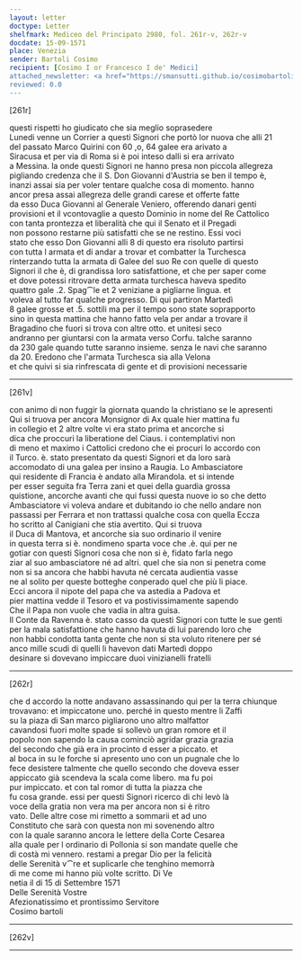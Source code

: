 ```yaml
---
layout: letter
doctype: Letter
shelfmark: Mediceo del Principato 2980, fol. 261r-v, 262r-v
docdate: 15-09-1571
place: Venezia
sender: Bartoli Cosimo
recipient: [Cosimo I or Francesco I de' Medici]
attached_newsletter: <a href="https://smansutti.github.io/cosimobartoli/texts/3081_040/">3081_040</a>
reviewed: 0.0
---
```


[261r]  
  
  
questi rispetti ho giudicato che sia meglio soprasedere  
Lunedi venne un Corrier a questi Signori che portò lor nuova che alli 21  
del passato Marco Quirini con 60 ,o, 64 galee era arivato a  
Siracusa et per via di Roma si è poi inteso dalli si era arrivato  
a Messina. la onde questi Signori ne hanno presa non piccola allegreza  
pigliando credenza che il S. Don Giovanni d'Austria se ben il tempo è,  
inanzi assai sia per voler tentare qualche cosa di momento. hanno  
ancor presa assai allegreza delle grandi carese et offerte fatte  
da esso Duca Giovanni al Generale Veniero, offerendo danari genti  
provisioni et il vcontovaglie a questo Dominio in nome del Re Cattolico  
con tanta prontezza et liberalità che qui il Senato et il Pregadi  
non possono restarne più satisfatti che se ne restino. Essi voci  
stato che esso Don Giovanni alli 8 di questo era risoluto partirsi  
con tutta l armata et di andar a trovar et combatter la Turchesca  
rinterzando tutta la armata di Galee del suo Re con quelle di questo  
Signori il che è, di grandissa loro satisfattione, et che per saper come  
et dove potessi ritrovare detta armata turchesca haveva spedito  
quattro gale .2. Spag⁀le et 2 veniziane a pigliarne lingua. et  
voleva al tutto far qualche progresso. Di qui partiron Martedì  
8 galee grosse et .5. sottili ma per il tempo sono state soprapporto  
sino in questa mattina che hanno fatto vela per andar a trovare il  
Bragadino che fuori si trova con altre otto. et unitesi seco  
andranno per giuntarsi con la armata verso Corfu. talche saranno  
da 230 gale quando tutte saranno insieme. senza le navi che saranno  
da 20. Eredono che l'armata Turchesca sia alla Velona  
et che quivi si sia rinfrescata di gente et di provisioni necessarie  
  
---  

[261v]  
  
  
con animo di non fuggir la giornata quando la christiano se le apresenti  
Qui si truova per ancora Monsignor di Ax quale hier mattina fu  
in collegio et 2 altre volte vi era stato prima et ancorche si  
dica che proccuri la liberatione del Ciaus. i contemplativi non  
di meno et maximo i Cattolici credono che ei procuri lo accordo con  
il Turco. è. stato presentato da questi Signori et da loro sarà  
accomodato di una galea per insino a Raugia. Lo Ambasciatore  
qui residente di Francia è andato alla Mirandola. et si intende  
per esser seguita fra Terra zani et quei della guardia grossa  
quistione, ancorche avanti che qui fussi questa nuove io so che detto  
Ambasciatore vi voleva andare et dubitando io che nello andare non  
passassi per Ferrara et non trattassi qualche cosa con quella Eccza  
ho scritto al Canigiani che stia avertito. Qui si truova  
il Duca di Mantova, et ancorche sia suo ordinario il venire  
in questa terra si è. nondimeno sparta voce che .è. qui per ne  
gotiar con questi Signori cosa che non si è, fidato farla nego  
ziar al suo ambasciatore né ad altri. quel che sia non si penetra come  
non si sa ancora che habbi havuta né cercata audientia vasse  
ne al solito per queste botteghe conperado quel che più li piace.  
Ecci ancora il nipote del papa che va astedia a Padova et  
pier mattina vedde il Tesoro et va postivissimamente sapendo  
Che il Papa non vuole che vadia in altra guisa.  
Il Conte da Ravenna è. stato casso da questi Signori con tutte le sue genti  
per la mala satisfattione che hanno havuta di lui parendo loro che  
non habbi condotta tanta gente che non si sta voluto ritenere per sé  
anco mille scudi di quelli li havevon dati Martedì doppo  
desinare si dovevano impiccare duoi vinizianelli fratelli  
  
---  

[262r]  
  
  
che d accordo la notte andavano assassinando qui per la terra chiunque  
trovavano: et impiccatone uno. perché in questo mentre li Zaffi  
su la piaza di San marco pigliarono uno altro malfattor  
cavandosi fuori molte spade si sollevò un gran romore et il  
popolo non sapendo la causa cominciò agridar grazia grazia  
del secondo che già era in procinto d esser a piccato. et  
al boca in su le forche si apresento uno con un pugnale che lo  
fece desistere talmente che quello secondo che doveva esser  
appiccato già scendeva la scala come libero. ma fu poi  
pur impiccato. et con tal romor di tutta la piazza che  
fu cosa grande. essi per questi Signori ricerco di chi levò là  
voce della gratia non vera ma per ancora non si è ritro  
vato. Delle altre cose mi rimetto a sommarii et ad uno  
Constituto che sarà con questa non mi sovenendo altro  
con la quale saranno ancora le lettere della Corte Cesarea  
alla quale per l ordinario di Pollonia si son mandate quelle che  
di costà mi vennero. restami a pregar Dio per la felicità  
delle Serenità v⁀re et suplicarle che tenghino memorrà  
di me come mi hanno più volte scritto. Di Ve  
netia il di 15 di Settembre 1571  
Delle Serenità Vostre  
Afezionatissimo et prontissimo Servitore  
Cosimo bartoli  
  
---  

[262v]  
  
  
  
---  

